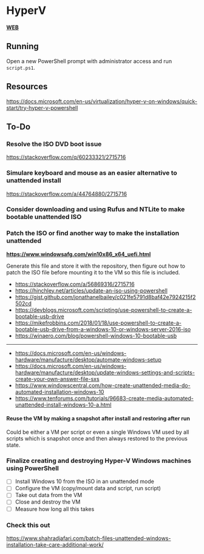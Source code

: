 # HyperV

[**WEB**](https://tomashubelbauer.github.io/hyperv)

## Running

Open a new PowerShell prompt with administrator access and run `script.ps1`.

## Resources

https://docs.microsoft.com/en-us/virtualization/hyper-v-on-windows/quick-start/try-hyper-v-powershell

## To-Do

### Resolve the ISO DVD boot issue

https://stackoverflow.com/q/60233321/2715716

### Simulare keyboard and mouse as an easier alternative to unattended install

https://stackoverflow.com/a/44764880/2715716

### Consider downloading and using Rufus and NTLite to make bootable unattended ISO

### Patch the ISO or find another way to make the installation unattended

**https://www.windowsafg.com/win10x86_x64_uefi.html**

Generate this file and store it with the repository, then figure out how to patch
the ISO file before mounting it to the VM so this file is included.

- https://stackoverflow.com/a/56869316/2715716
- https://hinchley.net/articles/update-an-iso-using-powershell
- https://gist.github.com/jonathanelbailey/c021fe5791d8baf42e7924215f2502cd
- https://devblogs.microsoft.com/scripting/use-powershell-to-create-a-bootable-usb-drive
- https://mikefrobbins.com/2018/01/18/use-powershell-to-create-a-bootable-usb-drive-from-a-windows-10-or-windows-server-2016-iso
- https://winaero.com/blog/powershell-windows-10-bootable-usb

---

- https://docs.microsoft.com/en-us/windows-hardware/manufacture/desktop/automate-windows-setup
- https://docs.microsoft.com/en-us/windows-hardware/manufacture/desktop/update-windows-settings-and-scripts-create-your-own-answer-file-sxs
- https://www.windowscentral.com/how-create-unattended-media-do-automated-installation-windows-10
- https://www.tenforums.com/tutorials/96683-create-media-automated-unattended-install-windows-10-a.html

#### Reuse the VM by making a snapshot after install and restoring after run

Could be either a VM per script or even a single Windows VM used by all scripts
which is snapshot once and then always restored to the previous state.

### Finalize creating and destroying Hyper-V Windows machines using PowerShell

- [ ] Install Windows 10 from the ISO in an unattended mode
- [ ] Configure the VM (copy/mount data and script, run script)
- [ ] Take out data from the VM
- [ ] Close and destroy the VM
- [ ] Measure how long all this takes

### Check this out

https://www.shahradjafari.com/batch-files-unattended-windows-installation-take-care-additional-work/
